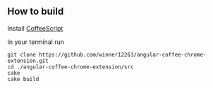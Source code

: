 How to build
------------

Install [CoffeeScript](http://coffeescript.org/#installation)

In your terminal run

```
git clone https://github.com/winner12263/angular-coffee-chrome-extension.git
cd ./angular-coffee-chrome-extension/src
cake
cake build
```
